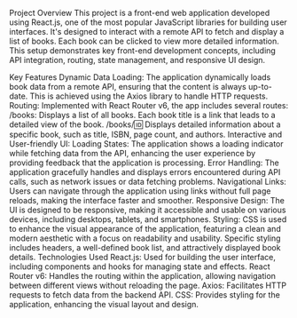 Project Overview
This project is a front-end web application developed using React.js, one of the most popular JavaScript libraries for building user interfaces. It's designed to interact with a remote API to fetch and display a list of books. Each book can be clicked to view more detailed information. This setup demonstrates key front-end development concepts, including API integration, routing, state management, and responsive UI design.

Key Features
Dynamic Data Loading: The application dynamically loads book data from a remote API, ensuring that the content is always up-to-date. This is achieved using the Axios library to handle HTTP requests.
Routing: Implemented with React Router v6, the app includes several routes:
/books: Displays a list of all books. Each book title is a link that leads to a detailed view of the book.
/books/:id: Displays detailed information about a specific book, such as title, ISBN, page count, and authors.
Interactive and User-friendly UI:
Loading States: The application shows a loading indicator while fetching data from the API, enhancing the user experience by providing feedback that the application is processing.
Error Handling: The application gracefully handles and displays errors encountered during API calls, such as network issues or data fetching problems.
Navigational Links: Users can navigate through the application using links without full page reloads, making the interface faster and smoother.
Responsive Design: The UI is designed to be responsive, making it accessible and usable on various devices, including desktops, tablets, and smartphones.
Styling: CSS is used to enhance the visual appearance of the application, featuring a clean and modern aesthetic with a focus on readability and usability. Specific styling includes headers, a well-defined book list, and attractively displayed book details.
Technologies Used
React.js: Used for building the user interface, including components and hooks for managing state and effects.
React Router v6: Handles the routing within the application, allowing navigation between different views without reloading the page.
Axios: Facilitates HTTP requests to fetch data from the backend API.
CSS: Provides styling for the application, enhancing the visual layout and design.
